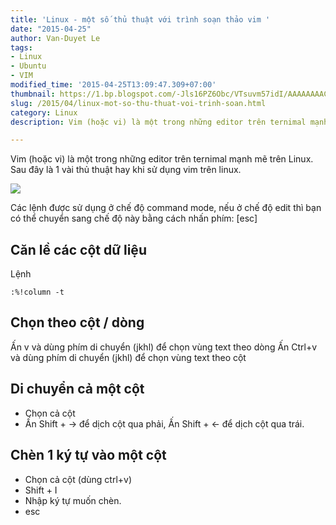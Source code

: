 ```yaml
---
title: 'Linux - một số thủ thuật với trình soạn thảo vim '
date: "2015-04-25"
author: Van-Duyet Le
tags:
- Linux
- Ubuntu
- VIM
modified_time: '2015-04-25T13:09:47.309+07:00'
thumbnail: https://1.bp.blogspot.com/-Jls16PZ6Obc/VTsuvm57idI/AAAAAAAACU8/AmSffEltsSw/s1600/vim.png
slug: /2015/04/linux-mot-so-thu-thuat-voi-trinh-soan.html
category: Linux
description: Vim (hoặc vi) là một trong những editor trên ternimal mạnh mẽ trên Linux. Sau đây là 1 vài thủ thuật hay khi sử dụng vim trên linux.

---
```


Vim (hoặc vi) là một trong những editor trên ternimal mạnh mẽ trên Linux. Sau đây là 1 vài thủ thuật hay khi sử dụng vim trên linux.

![](https://1.bp.blogspot.com/-Jls16PZ6Obc/VTsuvm57idI/AAAAAAAACU8/AmSffEltsSw/s1600/vim.png)

Các lệnh được sử dụng ở chế độ command mode, nếu ở chế độ edit thì bạn có thể chuyển sang chế độ này bằng cách nhấn phím: [esc]

## Căn lề các cột dữ liệu

Lệnh

```
:%!column -t
```

## Chọn theo cột / dòng

Ấn v và dùng phím di chuyển (jkhl) để chọn vùng text theo dòng
Ấn Ctrl+v và dùng phím di chuyển (jkhl) để chọn vùng text theo cột

## Di chuyển cả một cột


- Chọn cả cột
- Ấn Shift + → để dịch cột qua phải, Ấn Shift + ← để dịch cột qua trái.

## Chèn 1 ký tự vào một cột


- Chọn cả cột (dùng ctrl+v)
- Shift + I
- Nhập ký tự muốn chèn.
- esc

